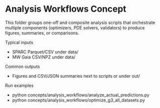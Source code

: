 # Analysis Workflows Concept

This folder groups one-off and composite analysis scripts that orchestrate multiple components (optimizers, PDE solvers, validators) to produce figures, summaries, or comparisons.

Typical inputs
- SPARC Parquet/CSV under data/
- MW Gaia CSV/NPZ under data/

Common outputs
- Figures and CSV/JSON summaries next to scripts or under out/

Run examples
- python concepts/analysis_workflows/analyze_actual_predictions.py
- python concepts/analysis_workflows/optimize_g3_all_datasets.py
